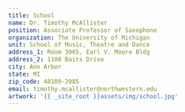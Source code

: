 ```yaml
---
title: School
name: Dr. Timothy McAllister
position: Associate Professor of Saxophone
organization: The University of Michigan
unit: School of Music, Theatre and Dance
address_1: Room 3065, Earl V. Moore Bldg
address_2: 1100 Baits Drive
city: Ann Arbor
state: MI
zip_code: 48109-2085
email: timothy.mcallister@northwestern.edu
artwork: '{{ _site_root }}assets/img/school.jpg'
---
```






